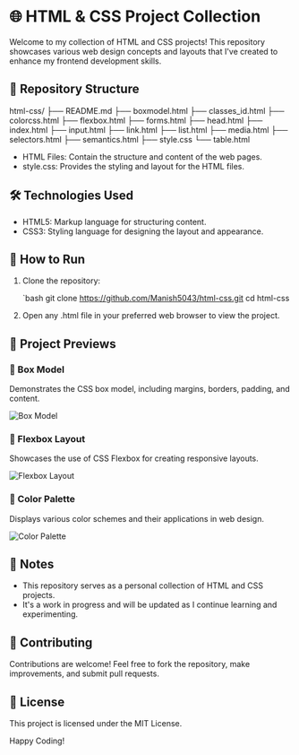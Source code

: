 
# 🌐 HTML & CSS Project Collection

Welcome to my collection of HTML and CSS projects! This repository showcases various web design concepts and layouts that I've created to enhance my frontend development skills.

## 📁 Repository Structure


html-css/
├── README.md
├── boxmodel.html
├── classes_id.html
├── colorcss.html
├── flexbox.html
├── forms.html
├── head.html
├── index.html
├── input.html
├── link.html
├── list.html
├── media.html
├── selectors.html
├── semantics.html
├── style.css
└── table.html


- HTML Files: Contain the structure and content of the web pages.
- style.css: Provides the styling and layout for the HTML files.

## 🛠️ Technologies Used

- HTML5: Markup language for structuring content.
- CSS3: Styling language for designing the layout and appearance.

## 🚀 How to Run

1. Clone the repository:

   `bash
   git clone https://github.com/Manish5043/html-css.git
   cd html-css
   

2. Open any .html file in your preferred web browser to view the project.

## 📸 Project Previews

### 🧱 Box Model

Demonstrates the CSS box model, including margins, borders, padding, and content.

![Box Model](https://example.com/boxmodel-screenshot.png)

### 🧭 Flexbox Layout

Showcases the use of CSS Flexbox for creating responsive layouts.

![Flexbox Layout](https://example.com/flexbox-screenshot.png)

### 🎨 Color Palette

Displays various color schemes and their applications in web design.

![Color Palette](https://example.com/colorpalette-screenshot.png)

## 📌 Notes

- This repository serves as a personal collection of HTML and CSS projects.
- It's a work in progress and will be updated as I continue learning and experimenting.

## 🤝 Contributing

Contributions are welcome! Feel free to fork the repository, make improvements, and submit pull requests.

## 📄 License

This project is licensed under the MIT License.



Happy Coding!


